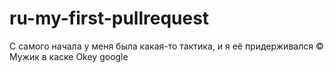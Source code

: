 # ru-my-first-pullrequest

С самого начала у меня была какая-то тактика, и я её придерживался © Мужик в каске
Okey google
